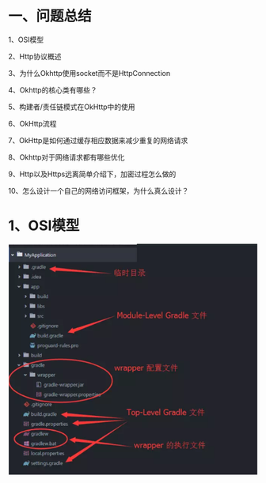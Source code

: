 # 一、问题总结
1、OSI模型

2、Http协议概述

3、为什么Okhttp使用socket而不是HttpConnection

4、Okhttp的核心类有哪些？

5、构建者/责任链模式在OkHttp中的使用

6、OkHttp流程

7、OkHttp是如何通过缓存相应数据来减少重复的网络请求

8、Okhttp对于网络请求都有哪些优化

9、Http以及Https远离简单介绍下，加密过程怎么做的

10、怎么设计一个自己的网络访问框架，为什么真么设计？

# 1、OSI模型

 ![image](https://github.com/h616016784/android_qesAndSumUp/blob/master/pic/gradlefile.png)











